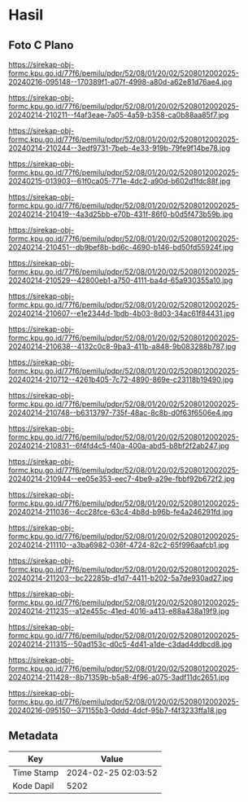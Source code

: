 # Hasil

## Foto C Plano

https://sirekap-obj-formc.kpu.go.id/77f6/pemilu/pdpr/52/08/01/20/02/5208012002025-20240216-095148--170389f1-a07f-4998-a80d-a62e81d76ae4.jpg

https://sirekap-obj-formc.kpu.go.id/77f6/pemilu/pdpr/52/08/01/20/02/5208012002025-20240214-210211--f4af3eae-7a05-4a59-b358-ca0b88aa85f7.jpg

https://sirekap-obj-formc.kpu.go.id/77f6/pemilu/pdpr/52/08/01/20/02/5208012002025-20240214-210244--3edf9731-7beb-4e33-919b-79fe9f14be78.jpg

https://sirekap-obj-formc.kpu.go.id/77f6/pemilu/pdpr/52/08/01/20/02/5208012002025-20240215-013903--61f0ca05-771e-4dc2-a90d-b602d1fdc88f.jpg

https://sirekap-obj-formc.kpu.go.id/77f6/pemilu/pdpr/52/08/01/20/02/5208012002025-20240214-210419--4a3d25bb-e70b-431f-86f0-b0d5f473b59b.jpg

https://sirekap-obj-formc.kpu.go.id/77f6/pemilu/pdpr/52/08/01/20/02/5208012002025-20240214-210451--db9bef8b-bd6c-4690-b146-bd50fd55924f.jpg

https://sirekap-obj-formc.kpu.go.id/77f6/pemilu/pdpr/52/08/01/20/02/5208012002025-20240214-210529--42800eb1-a750-4111-ba4d-65a930355a10.jpg

https://sirekap-obj-formc.kpu.go.id/77f6/pemilu/pdpr/52/08/01/20/02/5208012002025-20240214-210607--e1e2344d-1bdb-4b03-8d03-34ac61f84431.jpg

https://sirekap-obj-formc.kpu.go.id/77f6/pemilu/pdpr/52/08/01/20/02/5208012002025-20240214-210638--4132c0c8-9ba3-411b-a848-9b083288b787.jpg

https://sirekap-obj-formc.kpu.go.id/77f6/pemilu/pdpr/52/08/01/20/02/5208012002025-20240214-210712--4261b405-7c72-4890-869e-c23118b19490.jpg

https://sirekap-obj-formc.kpu.go.id/77f6/pemilu/pdpr/52/08/01/20/02/5208012002025-20240214-210748--b6313797-735f-48ac-8c8b-d0f63f6506e4.jpg

https://sirekap-obj-formc.kpu.go.id/77f6/pemilu/pdpr/52/08/01/20/02/5208012002025-20240214-210831--6f4fd4c5-f40a-400a-abd5-b8bf2f2ab247.jpg

https://sirekap-obj-formc.kpu.go.id/77f6/pemilu/pdpr/52/08/01/20/02/5208012002025-20240214-210944--ee05e353-eec7-4be9-a29e-fbbf92b672f2.jpg

https://sirekap-obj-formc.kpu.go.id/77f6/pemilu/pdpr/52/08/01/20/02/5208012002025-20240214-211036--4cc28fce-63c4-4b8d-b96b-fe4a246291fd.jpg

https://sirekap-obj-formc.kpu.go.id/77f6/pemilu/pdpr/52/08/01/20/02/5208012002025-20240214-211110--a3ba6982-036f-4724-82c2-65f996aafcb1.jpg

https://sirekap-obj-formc.kpu.go.id/77f6/pemilu/pdpr/52/08/01/20/02/5208012002025-20240214-211203--bc22285b-d1d7-4411-b202-5a7de930ad27.jpg

https://sirekap-obj-formc.kpu.go.id/77f6/pemilu/pdpr/52/08/01/20/02/5208012002025-20240214-211235--a12e455c-41ed-4016-a413-e88a438a19f9.jpg

https://sirekap-obj-formc.kpu.go.id/77f6/pemilu/pdpr/52/08/01/20/02/5208012002025-20240214-211315--50ad153c-d0c5-4d41-a1de-c3dad4ddbcd8.jpg

https://sirekap-obj-formc.kpu.go.id/77f6/pemilu/pdpr/52/08/01/20/02/5208012002025-20240214-211428--8b71359b-b5a8-4f96-a075-3adf11dc2651.jpg

https://sirekap-obj-formc.kpu.go.id/77f6/pemilu/pdpr/52/08/01/20/02/5208012002025-20240216-095150--371155b3-0ddd-4dcf-95b7-f4f3233ffa18.jpg


## Metadata

| Key        | Value               |
| ---------- | ------------------- |
| Time Stamp | 2024-02-25 02:03:52 |
| Kode Dapil | 5202                |



